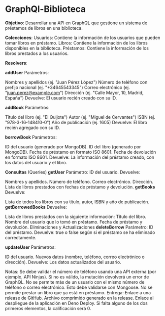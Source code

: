 # GraphQl-Biblioteca
**Objetivo**:
Desarrollar una API en GraphQL que gestione un sistema de préstamos de libros en una biblioteca.

**Colecciones**:
Usuarios: Contiene la información de los usuarios que pueden tomar libros en préstamo.
Libros: Contiene la información de los libros disponibles en la biblioteca.
Préstamos: Contiene la información de los libros prestados a los usuarios.

**Resolvers**:

**addUser**
Parámetros:

Nombres y apellidos (ej. "Juan Pérez López")
Número de teléfono con prefijo nacional (ej. "+34645543345")
Correo electrónico (ej. "juan.perez@example.com")
Dirección (ej. "Calle Mayor, 10, Madrid, España")
Devuelve: El usuario recién creado con su ID.

**addBook**
Parámetros:

Título del libro (ej. "El Quijote")
Autor (ej. "Miguel de Cervantes")
ISBN (ej. "978-3-16-148410-0")
Año de publicación (ej. 1605)
Devuelve: El libro recién agregado con su ID.

**borrowBook**
Parámetros:

ID del usuario (generado por MongoDB).
ID del libro (generado por MongoDB).
Fecha de préstamo en formato ISO 8601.
Fecha de devolución en formato ISO 8601.
Devuelve: La información del préstamo creado, con los datos del usuario y el libro.

**Consultas** (Queries)
**getUser**
Parámetro: ID del usuario.
Devuelve:

Nombres y apellidos.
Número de teléfono.
Correo electrónico.
Dirección.
Lista de libros prestados con fechas de préstamo y devolución.
**getBooks**
Devuelve:

Lista de todos los libros con su título, autor, ISBN y año de publicación.
**getBorrowedBooks**
Devuelve:

Lista de libros prestados con la siguiente información:
Título del libro.
Nombre del usuario que lo tomó en préstamo.
Fecha de préstamo y devolución.
Eliminaciones y Actualizaciones
**deleteBorrow**
Parámetro: ID del préstamo.
Devuelve: true o false según si el préstamo se ha eliminado correctamente.

**updateUser**
Parámetros:

ID del usuario.
Nuevos datos (nombre, teléfono, correo electrónico o dirección).
Devuelve: Los datos actualizados del usuario.

Notas:
Se debe validar el número de teléfono usando una API externa (por ejemplo, API Ninjas). Si no es válido, la mutación devolverá un error de GraphQL.
No se permite más de un usuario con el mismo número de teléfono o correo electrónico. Esto debe validarse con Mongoose.
No se permite prestar un libro que ya está en préstamo.
Entrega:
Enlace a una release de GitHub.
Archivo comprimido generado en la release.
Enlace al despliegue de la aplicación en Deno Deploy.
Si falta alguno de los dos primeros elementos, la calificación será 0.

